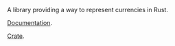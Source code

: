 A library providing a way to represent currencies in Rust.

[Documentation](http://tahler.github.io/rust-lang-currency/currency/index.html).

[Crate](https://crates.io/crates/currency).
